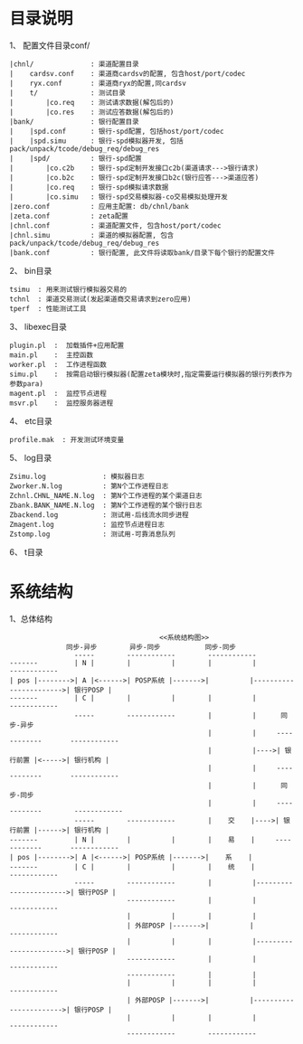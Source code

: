 目录说明
====

1、 配置文件目录conf/
    
    |chnl/              : 渠道配置目录
    |    cardsv.conf    : 渠道商cardsv的配置, 包含host/port/codec
    |    ryx.conf       : 渠道商ryx的配置,同cardsv
    |    t/             : 测试目录
    |        |co.req    : 测试请求数据(解包后的)
    |        |co.res    : 测试应答数据(解包后的)
    |bank/              : 银行配置目录
    |    |spd.conf      : 银行-spd配置, 包括host/port/codec
    |    |spd.simu      : 银行-spd模拟器开发, 包括pack/unpack/tcode/debug_req/debug_res
    |    |spd/          : 银行-spd配置
    |        |co.c2b    : 银行-spd定制开发接口c2b(渠道请求--->银行请求)
    |        |co.b2c    : 银行-spd定制开发接口b2c(银行应答--->渠道应答)
    |        |co.req    : 银行-spd模拟请求数据
    |        |co.simu   : 银行-spd交易模拟器-co交易模拟处理开发
    |zero.conf          : 应用主配置: db/chnl/bank
    |zeta.conf          : zeta配置
    |chnl.conf          : 渠道配置文件, 包含host/port/codec
    |chnl.simu          : 渠道的模拟器配置, 包含pack/unpack/tcode/debug_req/debug_res
    |bank.conf          : 银行配置, 此文件将读取bank/目录下每个银行的配置文件

2、 bin目录

    tsimu  : 用来测试银行模拟器交易的
    tchnl  : 渠道交易测试(发起渠道商交易请求到zero应用)
    tperf  : 性能测试工具

3、 libexec目录

    plugin.pl  :  加载插件+应用配置
    main.pl    :  主控函数
    worker.pl  :  工作进程函数
    simu.pl    :  按需启动银行模拟器(配置zeta模块时,指定需要运行模拟器的银行列表作为参数para)
    magent.pl  :  监控节点进程
    msvr.pl    :  监控服务器进程

4、 etc目录

    profile.mak  : 开发测试环境变量
    
5、 log目录
    
    Zsimu.log              : 模拟器日志
    Zworker.N.log          : 第N个工作进程日志
    Zchnl.CHNL_NAME.N.log  : 第N个工作进程的某个渠道日志
    Zbank.BANK_NAME.N.log  : 第N个工作进程的某个银行日志
    Zbackend.log           : 测试用-后线流水同步进程
    Zmagent.log            : 监控节点进程日志
    Zstomp.log             : 测试用-可靠消息队列

6、 t目录


系统结构
====

1、总体结构
    
                                         <<系统结构图>>
                  同步-异步        异步-同步           同步-同步
                    -----        ------------        ------------
    -------         | N |        |          |        |          |                        ------------
    | pos |-------->| A |<------>| POSP系统 |------->|          |----------------------->| 银行POSP |
    -------         | C |        |          |        |          |                        ------------
                    -----        ------------        |          |      同步-异步
                                                     |          |     ------------       ------------
                                                     |          |---->| 银行前置 |<----->| 银行机构 |
                                                     |          |     ------------       ------------
                                                     |          |      同步-同步 
                                                     |          |     ------------        ------------ 
                    -----        ------------        |    交    |---->| 银行前置 |------>| 银行机构 | 
    -------         | N |        |          |        |    易    |     ------------       ------------ 
    | pos |-------->| A |<------>| POSP系统 |------->|    系    |
    -------         | C |        |          |        |    统    |                        ------------  
                    -----        ------------        |          |----------------------->| 银行POSP |
                                 ------------        |          |                        ------------
                                 |          |        |          |
                                 | 外部POSP |------->|          |                        ------------   
                                 |          |        |          |----------------------->| 银行POSP | 
                                 ------------        |          |                        ------------   
                                 ------------        |          |
                                 |          |        |          |                        ------------    
                                 | 外部POSP |------->|          |----------------------->| 银行POSP | 
                                 |          |        |          |                        ------------    
                                 ------------        ------------
                                                     
    
